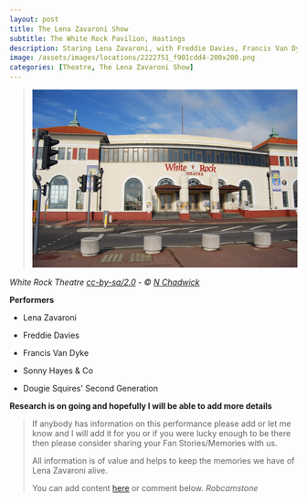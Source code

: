 ```yaml
---
layout: post
title: The Lena Zavaroni Show
subtitle: The White Rock Pavilion, Hastings
description: Staring Lena Zavaroni, with Freddie Davies, Francis Van Dyke, Sonny Hayes & Co and the Dougie Squires' Second Generation Dancers.
image: /assets/images/locations/2222751_f901cdd4-200x200.png
categories: [Theatre, The Lena Zavaroni Show]
---
```


> [![](/assets/images/locations/2222751_f901cdd4.jpg)](https://www.geograph.org.uk/photo/2222751)

<cite>White Rock Theatre [cc-by-sa/2.0](http://creativecommons.org/licenses/by-sa/2.0/) - © [N Chadwick](https://www.geograph.org.uk/profile/3101)</cite>

**Performers**
* Lena Zavaroni

* Freddie Davies

* Francis Van Dyke

* Sonny Hayes & Co

* Dougie Squires' Second Generation

**Research is on going and hopefully I will be able to add more details**
> If anybody has information on this performance please add or let me know and I will add it for you or if you were lucky enough to be there then please consider sharing your Fan Stories/Memories with us.
>
> All information is of value and helps to keep the memories we have of Lena Zavaroni alive.
>
> You can add content [here](https://github.com/FanzOfLenaZavaroni/fanzoflenazavaroni.github.io) or comment below.
<cite>Robcamstone</cite>

<style>
.dt-published {display: none;}
.post-meta:after {content: "3 August to 4 September 1982";}
.height-adjust1 {width:auto; height:350px;}
.height-adjust2 {width:auto; height:307px;}
</style>
